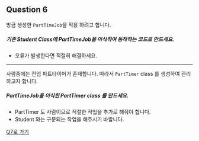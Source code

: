 ## Question 6

방금 생성한 <code>PartTimeJob</code>을 적용 하려고 합니다.
##### 기존 Student Class에 PartTimeJob을 이식하여 동작하는 코드로 만드세요.
- 오류가 발생한다면 적절히 해결하세요.
* * *

사람중에는 전업 파트타이머가 존재합니다.
따라서 <code>PartTimer</code> class 를 생성하여 관리하고자 합니다.
##### PartTimeJob을 이식한 PartTimer class 를 만드세요.
- PartTimer 도 사람이므로 적절한 작업을 추가로 해줘야 합니다.
- Student 와는 구분되는 작업을 해주시기 바랍니다.

[Q7로 가기](docs/java-1/Q7.md)